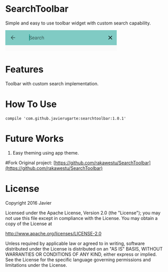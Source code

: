 # SearchToolbar
Simple and easy to use toolbar widget with custom search capability.

<img src="https://github.com/javierugarte/SearchToolbar/raw/master/images/capture_1.png" width="350">

# Features

Toolbar with custom search implementation.


# How To Use
```
compile 'com.github.javierugarte:searchtoolbar:1.0.1'
```

# Future Works

1. Easy theming using app theme.

#Fork
Original project: [https://github.com/rakawestu/SearchToolbar](https://github.com/rakawestu/SearchToolbar)

# License

Copyright 2016 Javier

Licensed under the Apache License, Version 2.0 (the "License");
you may not use this file except in compliance with the License.
You may obtain a copy of the License at

   http://www.apache.org/licenses/LICENSE-2.0

Unless required by applicable law or agreed to in writing, software
distributed under the License is distributed on an "AS IS" BASIS,
WITHOUT WARRANTIES OR CONDITIONS OF ANY KIND, either express or implied.
See the License for the specific language governing permissions and
limitations under the License.
